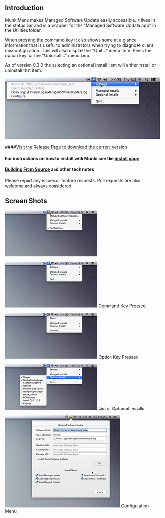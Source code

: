 ## Introduction
MunkiMenu makes Managed Software Update easily accessible.  It lives in the status bar and is a wrapper for the "Managed Software Update.app" in the Utilities folder. 

When pressing the command key It also shows some at a glance information that is useful to administrators when trying to diagnose client misconfiguration. This will also display the "Quit..." menu item.  Press the option key for the "Uninstall..." menu item.

As of version 0.3.0 the selecting an optional install item will either install or uninstall that item.

<a href="./docs/screen_shots/MMScreen-Settings.png"><img src="./docs/screen_shots/thumb/MMScreen-Settings-full.png" alt="Settings"/></a>  

####[Visit the Release Page to download the current version][releases]
#### For instructions on how to install with Munki see the [install page][install_with_munki]

#### [Building From Source][tech_notes] and other tech notes  

Please report any issues or feature requests.  Pull requests are also welcome and always considered.

Screen Shots  
---
<a href="./docs/screen_shots/MMScreen-Default.png"><img src="./docs/screen_shots/thumb/MMScreen-Default.png" alt="Default"/></a>  

<a href="./docs/screen_shots/MMScreen-Command-Key.png"><img src="./docs/screen_shots/thumb/MMScreen-Command-Key.png" alt="Command Key"/></a> Command Key Pressed  

<a href="./docs/screen_shots/MMScreen-Option-Key.png"><img src="./docs/screen_shots/thumb/MMScreen-Option-Key.png" alt="Option Key"/></a> Option Key Pressed  

<a href="./docs/screen_shots/MMScreen-Optional.png"><img src="./docs/screen_shots/thumb/MMScreen-Optional.png" alt="Optional Installs"/></a> List of Optional Installs   

<a href="./docs/screen_shots/MMScreen-Config.png"><img src="./docs/screen_shots/thumb/MMScreen-Config.png" alt="Config Popup"/></a> Configuration Menu  



[default]:./docs/screen_shots/MMScreen-Default.png
[commandKey]:./docs/screen_shots/MMScreen-Command-Key.png
[optionKey]:./docs/screen_shots/MMScreen-Option-Key.png
[configPopup]:./docs/screen_shots/MMScreen-Config.png.png

[releases]:https://github.com/eahrold/MunkiMenu/releases
[tech_notes]:./docs/technotes.md
[install_with_munki]:./docs/installing_with_munki.md